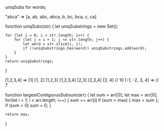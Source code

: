 uniqSubs for words;

"abca" => [a, ab, abc, abca, b, bc, bca, c, ca]

function uniqSubs(str) {
    let uniqSubstrings = new Set();

    for (let i = 0; i < str.length; i++) {
        for (let j = i + 1; j <= str.length; j++) {
            let word = str.slice(i, j);
            if (!uniqSubstrings.has(word)) uniqSubstrings.add(word);
        }
    }
    return uniqSubstrings;
}

[1,2,3,4] => [1] [1, 2] [1,2,3] [1,2,3,4] [2,3] [2,3,4] [3, 4] // 10
[-1, -2, 3, 4] => // 7

function largestContiguousSubsum(arr) {
    let sum = arr[0];
    let max = arr[0];
    for(let i = 1; i < arr.length; i++) {
        sum += arr[i]
        if (sum > max) {
            max = sum
        };
        if (sum < 0) sum = 0;
    }

    return max;
}
